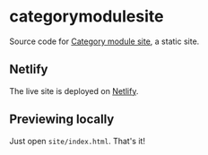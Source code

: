 # categorymodulesite

Source code for
[Category module site](https://category.greenash.net.au/),
a static site.

## Netlify

The live site is deployed on [Netlify](https://www.netlify.com/).

## Previewing locally

Just open `site/index.html`. That's it!
